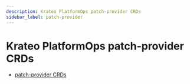 ```yaml
---
description: Krateo PlatformOps patch-provider CRDs
sidebar_label: patch-provider
---
```


# Krateo PlatformOps patch-provider CRDs

* [patch-provider CRDs](https://doc.crds.dev/github.com/krateoplatformops/patch-provider-chart)
